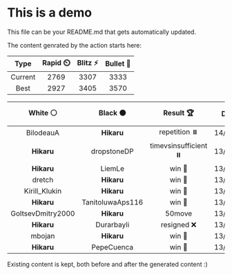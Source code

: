# This is a demo

This file can be your README.md that gets automatically updated.

The content genrated by the action starts here:

<!--START_SECTION:chessStats-->
<!-- Automatically generated with https://github.com/Balastrong/chess-stats-action -->

| Type | Rapid ⏲️ | Blitz ⚡ | Bullet 🔫 |
|:---:|:---:|:---:|:---:|
| Current | 2769 | 3307 | 3333 |
| Best | 2927 | 3405 | 3570 |

| White ⚪ | Black ⚫ | Result 🏆 | Date 📅 | Position 🗺️ | Type 🕕 |
|:---:|:---:|:---:|:---:|:---:|:---:|
| BilodeauA | **Hikaru** | repetition ⏸️ | 14/2/2024 | <a href="http://www.ee.unb.ca/cgi-bin/tervo/fen.pl?select=3k4/6R1/8/p1pBn1p1/P2pP1p1/3P4/2P1K2r/4N3 w - -">Link</a> | Blitz |
| **Hikaru** | dropstoneDP | timevsinsufficient ⏸️ | 13/2/2024 | <a href="http://www.ee.unb.ca/cgi-bin/tervo/fen.pl?select=5k2/8/5P2/5K2/8/8/8/8 w - -">Link</a> | Blitz |
| **Hikaru** | LiemLe | win 🥇 | 13/2/2024 | <a href="http://www.ee.unb.ca/cgi-bin/tervo/fen.pl?select=8/1k6/8/PP6/2Kp4/8/8/8 b - -">Link</a> | Blitz |
| dretch | **Hikaru** | win 🥇 | 13/2/2024 | <a href="http://www.ee.unb.ca/cgi-bin/tervo/fen.pl?select=8/3K1pk1/4n2p/8/5p1P/8/8/8 w - -">Link</a> | Blitz |
| Kirill_Klukin | **Hikaru** | win 🥇 | 13/2/2024 | <a href="http://www.ee.unb.ca/cgi-bin/tervo/fen.pl?select=8/pp5R/2p5/2P1kb2/8/1P1K4/P5r1/8 w - -">Link</a> | Blitz |
| **Hikaru** | TanitoluwaAps116 | win 🥇 | 13/2/2024 | <a href="http://www.ee.unb.ca/cgi-bin/tervo/fen.pl?select=r4k2/pb3r1B/2pB2Q1/8/1nP4q/8/PP3PPP/R3R1K1 b - -">Link</a> | Blitz |
| GoltsevDmitry2000 | **Hikaru** | 50move  | 13/2/2024 | <a href="http://www.ee.unb.ca/cgi-bin/tervo/fen.pl?select=R7/8/8/5k2/8/3r4/4K3/8 b - -">Link</a> | Blitz |
| **Hikaru** | Durarbayli | resigned ❌ | 13/2/2024 | <a href="http://www.ee.unb.ca/cgi-bin/tervo/fen.pl?select=2k2b1r/p1p2p2/b1n1p3/P3P3/5P2/2NnB3/1Q3KBq/R3R3 w - -">Link</a> | Blitz |
| mbojan | **Hikaru** | win 🥇 | 13/2/2024 | <a href="http://www.ee.unb.ca/cgi-bin/tervo/fen.pl?select=7k/7p/pp1p4/n1pPp3/P1P2p1q/1P3B2/1K1nN1Qr/4N3 w - -">Link</a> | Blitz |
| **Hikaru** | PepeCuenca | win 🥇 | 13/2/2024 | <a href="http://www.ee.unb.ca/cgi-bin/tervo/fen.pl?select=2R5/5R1k/r5pp/P6P/1r2p3/3nP3/3N2PK/8 b - -">Link</a> | Blitz |

<!--END_SECTION:chessStats-->

Existing content is kept, both before and after the generated content :)
